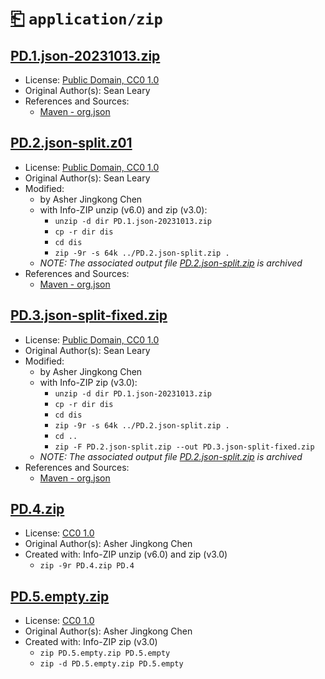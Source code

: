 # [⎗](../../../../README.md) `application/zip`

## [PD.1.json-20231013.zip](../files/PD.1.json-20231013.zip)

- License: [Public Domain, CC0 1.0](./LICENSE.1.txt)
- Original Author(s): Sean Leary
- References and Sources:
  - [Maven - org.json](https://repo1.maven.org/maven2/org/json/json/20231013/json-20231013.jar)

## [PD.2.json-split.z01](../files/PD.2.json-split.z01)

- License: [Public Domain, CC0 1.0](./LICENSE.1.txt)
- Original Author(s): Sean Leary
- Modified:
  - by Asher Jingkong Chen
  - with Info-ZIP unzip (v6.0) and zip (v3.0):
    - `unzip -d dir PD.1.json-20231013.zip`
    - `cp -r dir dis`
    - `cd dis`
    - `zip -9r -s 64k ../PD.2.json-split.zip .`
  - _NOTE: The associated output file [PD.2.json-split.zip](../../../../archives/samples/application/zip/PD.2.json-split.zip) is archived_
- References and Sources:
  - [Maven - org.json](https://repo1.maven.org/maven2/org/json/json/20231013/json-20231013.jar)

## [PD.3.json-split-fixed.zip](../files/PD.3.json-split-fixed.zip)

- License: [Public Domain, CC0 1.0](./LICENSE.1.txt)
- Original Author(s): Sean Leary
- Modified:
  - by Asher Jingkong Chen
  - with Info-ZIP zip (v3.0):
    - `unzip -d dir PD.1.json-20231013.zip`
    - `cp -r dir dis`
    - `cd dis`
    - `zip -9r -s 64k ../PD.2.json-split.zip .`
    - `cd ..`
    - `zip -F PD.2.json-split.zip --out PD.3.json-split-fixed.zip`
  - _NOTE: The associated output file [PD.2.json-split.zip](../../../../archives/samples/application/zip/PD.2.json-split.zip) is archived_
- References and Sources:
  - [Maven - org.json](https://repo1.maven.org/maven2/org/json/json/20231013/json-20231013.jar)

## [PD.4.zip](../files/PD.4.zip)

- License: [CC0 1.0](./LICENSE.2.txt)
- Original Author(s): Asher Jingkong Chen
- Created with: Info-ZIP unzip (v6.0) and zip (v3.0)
  - `zip -9r PD.4.zip PD.4`

## [PD.5.empty.zip](../files/PD.5.empty.zip)

- License: [CC0 1.0](./LICENSE.2.txt)
- Original Author(s): Asher Jingkong Chen
- Created with: Info-ZIP zip (v3.0)
  - `zip PD.5.empty.zip PD.5.empty`
  - `zip -d PD.5.empty.zip PD.5.empty`
